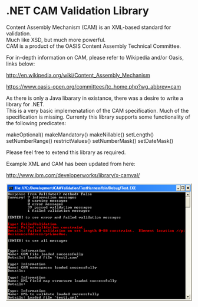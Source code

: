 ﻿# .NET CAM Validation Library

Content Assembly Mechanism (CAM) is an XML-based standard for validation.  
Much like XSD, but much more powerful.  
CAM is a product of the OASIS Content Assembly Technical Committee.

For in-depth information on CAM, please refer to Wikipedia and/or Oasis, links below:

http://en.wikipedia.org/wiki/Content_Assembly_Mechanism

https://www.oasis-open.org/committees/tc_home.php?wg_abbrev=cam

As there is only a Java libarary in existance, there was a desire to write a library for .NET.  
This is a very basic implemenatation of the CAM specification.  Much of the specification is missing.
Currenty this library supports some functionality of the following predicates:

makeOptional()
makeMandatory()
makeNillable()
setLength()
setNumberRange()
restrictValues()
setNumberMask()
setDateMask()

Please feel free to extend this library as required.

Example XML and CAM has been updated from here: 

http://www.ibm.com/developerworks/library/x-camval/

![Alt text](/screenshot01.png?raw=true "Screen Shot")